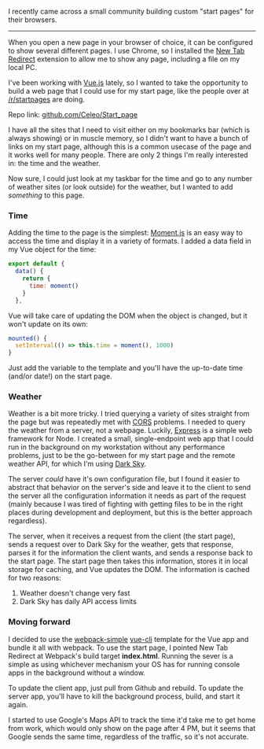 I recently came across a small community building custom "start pages" for their browsers.

---

When you open a new page in your browser of choice, it can be configured to show several different pages. I use Chrome, so I installed the [New Tab Redirect](https://chrome.google.com/webstore/detail/new-tab-redirect/icpgjfneehieebagbmdbhnlpiopdcmna/related) extension to allow me to show any page, including a file on my local PC.

I've been working with [Vue.js](https://vuejs.org/) lately, so I wanted to take the opportunity to build a web page that I could use for my start page, like the people over at [/r/startpages](https://www.reddit.com/r/startpages/) are doing.

Repo link: [github.com/Celeo/Start_page](https://github.com/Celeo/Start_page)

I have all the sites that I need to visit either on my bookmarks bar (which is always showing) or in muscle memory, so I didn't want to have a bunch of links on my start page, although this is a common usecase of the page and it works well for many people. There are only 2 things I'm really interested in: the time and the weather.

Now sure, I could just look at my taskbar for the time and go to any number of weather sites (or look outside) for the weather, but I wanted to add *something* to this page.

### Time

Adding the time to the page is the simplest: [Moment.js](http://momentjs.com/) is an easy way to access the time and display it in a variety of formats. I added a data field in my Vue object for the time:

```javascript
export default {
  data() {
    return {
      time: moment()
    }
  },
```

Vue will take care of updating the DOM when the object is changed, but it won't update on its own:

```javascript
mounted() {
  setInterval(() => this.time = moment(), 1000)
}
```

Just add the variable to the template and you'll have the up-to-date time (and/or date!) on the start page.

### Weather

Weather is a bit more tricky. I tried querying a variety of sites straight from the page but was repeatedly met with [CORS](https://developer.mozilla.org/en-US/docs/Web/HTTP/Access_control_CORS) problems. I needed to query the weather from a server, not a webpage. Luckily, [Express](http://expressjs.com/) is a simple web framework for Node. I created a small, single-endpoint web app that I could run in the background on my workstation without any performance problems, just to be the go-between for my start page and the remote weather API, for which I'm using [Dark Sky](https://darksky.net/dev/).

The server *could* have it's own configuration file, but I found it easier to abstract that behavior on the server's side and leave it to the client to send the server all the configuration information it needs as part of the request (mainly because I was tired of fighting with getting files to be in the right places during development and deployment, but this is the better approach regardless).

The server, when it receives a request from the client (the start page), sends a request over to Dark Sky for the weather, gets that response, parses it for the information the client wants, and sends a response back to the start page. The start page then takes this information, stores it in local storage for caching, and Vue updates the DOM. The information is cached for two reasons:

1. Weather doesn't change very fast
2. Dark Sky has daily API access limits

### Moving forward

I decided to use the [webpack-simple](https://github.com/vuejs-templates/webpack-simple/) [vue-cli](https://github.com/vuejs/vue-cli) template for the Vue app and bundle it all with webpack. To use the start page, I pointed New Tab Redirect at Webpack's build target **index.html**. Running the sever is a simple as using whichever mechanism your OS has for running console apps in the background without a window.

To update the client app, just pull from Github and rebuild. To update the server app, you'll have to kill the background process, build, and start it again.

I started to use Google's Maps API to track the time it'd take me to get home from work, which would only show on the page after 4 PM, but it seems that Google sends the same time, regardless of the traffic, so it's not accurate.